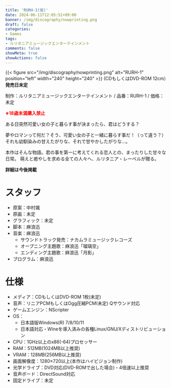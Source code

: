 ```yaml
---
title: 'RURH-1(仮)'
date: 2024-06-11T12:05:51+09:00
banner: /img/discography/nowprinting.png
draft: false
categories:
- Games
tags:
- ルリタニアミュージックエンターテインメント
comments: false
showMeta: true
showActions: false
---
```


{{< figure src="/img/discography/nowprinting.png" alt="RURH-1" position="left" width="240" height="240" >}}
(CDもしくはDVD-ROM 12cm）**発売日未定**

制作：ルリタニアミュージックエンターテインメント / 品番：RURH-1 / 価格：未定

<b><font color=#ff0000>※18歳未満購入禁止</font></b>

ある日突然可愛い女の子と暮らす事が決まったら、君はどうする？

夢やロマンって何だ？そう、可愛い女の子と一緒に暮らす事だ！（って違う？）
それも幼馴染みの甘えたがりな、それで甘やかしたがりな…。

本作はそんな物語。君の事を第一に考えてくれる恋人との、まったりした甘々な日常。
萌えと癒やしを求める全ての人々へ、ルリタニア・レーベルが贈る。

<b>詳細は今後掲載</b>

# スタッフ
- 原案：中村颯
- 原画：未定
- グラフィック：未定
- 脚本：麻浪迅
- 音楽：麻浪迅
    - サウンドトラック発売：ナカムラミュージックレコーズ
    - オープニング主題歌：麻浪迅「瑠璃空」
    - エンディング主題歌：麻浪迅「月影」
- プログラム：麻浪迅

# 仕様
- メディア：CDもしくはDVD-ROM 1枚(未定)
- 音声：リニアPCMもしくはOgg圧縮PCM(未定) Qサウンド対応
- ゲームエンジン：NScripter
- OS：
    - 日本語版Windows(R) 7/8/10/11
    - 日本語対応・Wineを導入済みの各種Linux/GNU/Xディストリビューション
- CPU：1GHz以上のx86(-64)プロセッサー
- RAM：512MB(1024MB以上推奨)
- VRAM：128MB(256MB以上推奨)
- 画面解像度：1280×720以上(本作はハイビジョン制作)
- 光学ドライブ：DVD対応(DVD-ROMで出した場合)・4倍速以上推奨
- 音声ボード：DirectSound対応
- 固定ドライブ：未定

